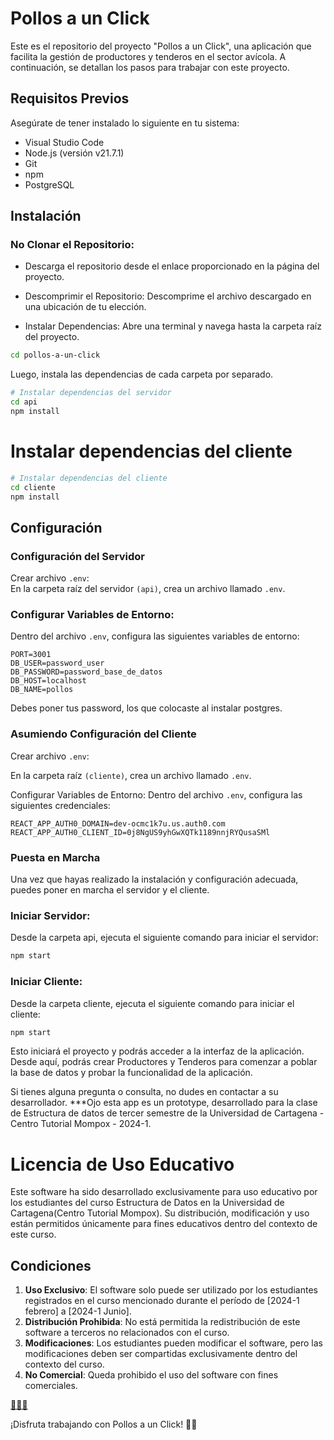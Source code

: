 # Pollos a un Click
Este es el repositorio del proyecto "Pollos a un Click", una aplicación que facilita la gestión de productores y tenderos en el sector avícola. A continuación, se detallan los pasos para trabajar con este proyecto.

## Requisitos Previos
Asegúrate de tener instalado lo siguiente en tu sistema:

- Visual Studio Code
- Node.js (versión v21.7.1)
- Git
- npm
- PostgreSQL

## Instalación

### No Clonar el Repositorio:

- Descarga el repositorio desde el enlace proporcionado en la página del proyecto.

- Descomprimir el Repositorio:
Descomprime el archivo descargado en una ubicación de tu elección.

- Instalar Dependencias:
Abre una terminal y navega hasta la carpeta raíz del proyecto.

```bash
cd pollos-a-un-click
```
Luego, instala las dependencias de cada carpeta por separado.

```bash
# Instalar dependencias del servidor
cd api
npm install
```

# Instalar dependencias del cliente

```bash
# Instalar dependencias del cliente
cd cliente
npm install
```

## Configuración
### Configuración del Servidor

Crear archivo `.env`:  
En la carpeta raíz del servidor `(api)`, crea un archivo llamado `.env`.

### Configurar Variables de Entorno:  

Dentro del archivo `.env`, configura las siguientes variables de entorno:

```plaintext
PORT=3001
DB_USER=password_user
DB_PASSWORD=password_base_de_datos
DB_HOST=localhost
DB_NAME=pollos
```
Debes poner tus password, los que colocaste al instalar postgres.  

### Asumiendo Configuración del Cliente  

Crear archivo `.env`:  

En la carpeta raíz `(cliente)`, crea un archivo llamado `.env`.

Configurar Variables de Entorno:
Dentro del archivo `.env`, configura las siguientes credenciales:

```plaintext
REACT_APP_AUTH0_DOMAIN=dev-ocmc1k7u.us.auth0.com
REACT_APP_AUTH0_CLIENT_ID=0j8NgUS9yhGwXQTk1189nnjRYQusaSMl
```

### Puesta en Marcha
Una vez que hayas realizado la instalación y configuración adecuada, puedes poner en marcha el servidor y el cliente.

### Iniciar Servidor:
Desde la carpeta api, ejecuta el siguiente comando para iniciar el servidor:

```bash
npm start
```

### Iniciar Cliente:  
Desde la carpeta cliente, ejecuta el siguiente comando para iniciar el cliente:

```bash
npm start
```

Esto iniciará el proyecto y podrás acceder a la interfaz de la aplicación. Desde aquí, podrás crear Productores y Tenderos para comenzar a poblar la base de datos y probar la funcionalidad de la aplicación.

Si tienes alguna pregunta o consulta, no dudes en contactar a su desarrollador. 
***Ojo esta app es un prototype, desarrollado para la clase de Estructura de datos de tercer semestre de la Universidad de Cartagena - Centro Tutorial Mompox - 2024-1.


# Licencia de Uso Educativo

Este software ha sido desarrollado exclusivamente para uso educativo por los estudiantes del curso Estructura de Datos en la Universidad de Cartagena(Centro Tutorial Mompox). Su distribución, modificación y uso están permitidos únicamente para fines educativos dentro del contexto de este curso.

## Condiciones

1. **Uso Exclusivo**: El software solo puede ser utilizado por los estudiantes registrados en el curso mencionado durante el período de [2024-1 febrero] a [2024-1 Junio].
2. **Distribución Prohibida**: No está permitida la redistribución de este software a terceros no relacionados con el curso.
3. **Modificaciones**: Los estudiantes pueden modificar el software, pero las modificaciones deben ser compartidas exclusivamente dentro del contexto del curso.
4. **No Comercial**: Queda prohibido el uso del software con fines comerciales.

[🚀👩‍🚀](programador5781@gmail.com)

¡Disfruta trabajando con Pollos a un Click! 🐔🚀

